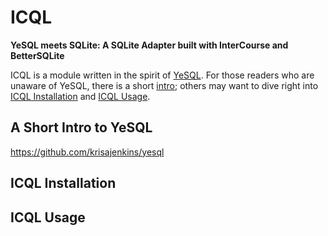 


# ICQL

**YeSQL meets SQLite: A SQLite Adapter built with InterCourse and BetterSQLite**

ICQL is a module written in the spirit of [YeSQL](https://duckduckgo.com/?q=YeSQL&t=lm&ia=software). For
those readers who are unaware of YeSQL, there is a short [intro](); others may want to dive right into [ICQL
Installation]() and [ICQL Usage]().

## A Short Intro to YeSQL

https://github.com/krisajenkins/yesql

## ICQL Installation

## ICQL Usage
